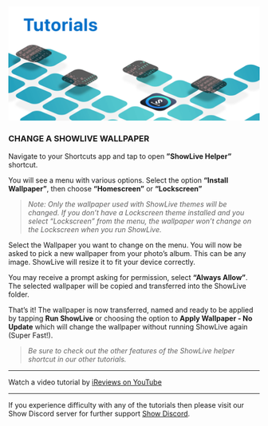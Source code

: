 ![Change a Wallpaper](https://github.com/duke4e/showData/raw/main/images/howto/howtoHeader.png)

### CHANGE A SHOWLIVE WALLPAPER 

Navigate to your Shortcuts app and tap to open **”ShowLive Helper”** shortcut. 

You will see a menu with various options. Select the option **“Install Wallpaper”**, then choose **“Homescreen”** or **“Lockscreen”**

> *Note: Only the wallpaper used with ShowLive themes will be changed. If you don’t have a Lockscreen theme installed and you select “Lockscreen” from the menu, the wallpaper won’t change on the Lockscreen when you run ShowLive.*

Select the Wallpaper you want to change on the menu. You will now be asked to pick a new wallpaper from your photo’s album. This can be any image. ShowLive will resize it to fit your device correctly. 

You may receive a prompt asking for permission, select **“Always Allow”**. The selected wallpaper will be copied and transferred into the ShowLive folder.

That’s it! The wallpaper is now transferred, named and ready to be applied by tapping **Run ShowLive** or choosing the option to **Apply Wallpaper - No Update** which will change the wallpaper without running ShowLive again (Super Fast!).

> *Be sure to check out the other features of the ShowLive helper shortcut in our other tutorials.*

---

Watch a video tutorial by [iReviews on YouTube](https://youtu.be/RsKQNw6-NZI)

---

If you experience difficulty with any of the tutorials then please visit our Show Discord server for further support [Show Discord](https://discord.gg/ab5H95YYXd).




